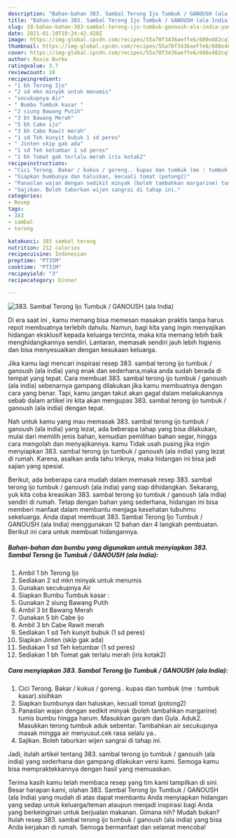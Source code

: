 ```yaml
---
description: "Bahan-bahan 383. Sambal Terong Ijo Tumbuk / GANOUSH (ala India) yang nikmat Untuk Jualan"
title: "Bahan-bahan 383. Sambal Terong Ijo Tumbuk / GANOUSH (ala India) yang nikmat Untuk Jualan"
slug: 38-bahan-bahan-383-sambal-terong-ijo-tumbuk-ganoush-ala-india-yang-nikmat-untuk-jualan
date: 2021-01-10T19:24:42.420Z
image: https://img-global.cpcdn.com/recipes/55a70f3436aeffe6/680x482cq70/383-sambal-terong-ijo-tumbuk-ganoush-ala-india-foto-resep-utama.jpg
thumbnail: https://img-global.cpcdn.com/recipes/55a70f3436aeffe6/680x482cq70/383-sambal-terong-ijo-tumbuk-ganoush-ala-india-foto-resep-utama.jpg
cover: https://img-global.cpcdn.com/recipes/55a70f3436aeffe6/680x482cq70/383-sambal-terong-ijo-tumbuk-ganoush-ala-india-foto-resep-utama.jpg
author: Roxie Burke
ratingvalue: 3.7
reviewcount: 10
recipeingredient:
- "1 bh Terong Ijo"
- "2 sd mkn minyak untuk menumis"
- "secukupnya Air"
- " Bumbu Tumbuk kasar "
- "2 siung Bawang Putih"
- "3 bt Bawang Merah"
- "5 bh Cabe ijo"
- "3 bh Cabe Rawit merah"
- "1 sd Teh kunyit bubuk 1 sd peres"
- " Jinten skip gak ada"
- "1 sd Teh ketumbar 1 sd peres"
- "1 bh Tomat gak terlalu merah iris kotak2"
recipeinstructions:
- "Cici Terong. Bakar / kukus / goreng.. kupas dan tumbuk (me : tumbuk kasar).sisihkan"
- "Siapkan bumbunya dan haluskan, kecuali tomat (potong2)"
- "Panaslan wajan dengan sedikit minyak (boleh tambahkan margarine) tumis bumbu hingga harum. Masukkan garam dan Gula. Aduk2. Masukkan terong tumbuk aduk sebentar. Tambahkan air secukupnya masak mingga air menyusut.cek rasa selalu ya.."
- "Sajikan. Boleh taburkan wijen sangrai di tahap ini."
categories:
- Resep
tags:
- 383
- sambal
- terong

katakunci: 383 sambal terong 
nutrition: 212 calories
recipecuisine: Indonesian
preptime: "PT35M"
cooktime: "PT31M"
recipeyield: "3"
recipecategory: Dinner

---
```



![383. Sambal Terong Ijo Tumbuk / GANOUSH (ala India)](https://img-global.cpcdn.com/recipes/55a70f3436aeffe6/680x482cq70/383-sambal-terong-ijo-tumbuk-ganoush-ala-india-foto-resep-utama.jpg)

Di era  saat ini , kamu memang bisa memesan masakan praktis tanpa harus repot membuatnya terlebih dahulu. Namun, bagi kita yang ingin menyajikan hidangan eksklusif kepada keluarga tercinta, maka kita memang lebih baik menghidangkannya sendiri. Lantaran, memasak sendiri jauh lebih higienis dan bisa menyesuaikan dengan kesukaan keluarga.

Jika kamu lagi mencari inspirasi resep 383. sambal terong ijo tumbuk / ganoush (ala india) yang enak dan sederhana,maka anda sudah berada di tempat yang tepat. Cara membuat 383. sambal terong ijo tumbuk / ganoush (ala india)  sebenarnya gampang dilakukan jika kamu membuatnya dengan cara yang benar. Tapi, kamu jangan takut akan gagal dalam melakukannya 
sebab dalam artikel ini kita akan mengupas 383. sambal terong ijo tumbuk / ganoush (ala india) dengan tepat.  



Nah untuk kamu yang mau memasak 383. sambal terong ijo tumbuk / ganoush (ala india) yang lezat, ada beberapa tahap yang bisa dilakukan, mulai dari memilih jenis bahan, kemudian pemilihan bahan segar, hingga cara mengolah dan menyajikannya. kamu Tidak usah pusing jika ingin menyiapkan 383. sambal terong ijo tumbuk / ganoush (ala india) yang lezat di rumah. Karena, asalkan anda  tahu triknya, maka hidangan ini bisa jadi sajian yang spesial.

Berikut, ada beberapa cara mudah dalam memasak resep 383. sambal terong ijo tumbuk / ganoush (ala india) yang siap dihidangkan. Sekarang, yuk kita coba kreasikan 383. sambal terong ijo tumbuk / ganoush (ala india) sendiri di rumah. Tetap dengan bahan yang sederhana, hidangan ini bisa memberi manfaat dalam membantu menjaga kesehatan tubuhmu sekeluarga. Anda dapat membuat 383. Sambal Terong Ijo Tumbuk / GANOUSH (ala India) menggunakan 12 bahan dan 4 langkah pembuatan. Berikut ini cara untuk membuat hidangannya.

<!--inarticleads1-->

##### Bahan-bahan dan bumbu yang digunakan untuk menyiapkan 383. Sambal Terong Ijo Tumbuk / GANOUSH (ala India):

1. Ambil 1 bh Terong Ijo
1. Sediakan 2 sd mkn minyak untuk menumis
1. Gunakan secukupnya Air
1. Siapkan  Bumbu Tumbuk kasar :
1. Gunakan 2 siung Bawang Putih
1. Ambil 3 bt Bawang Merah
1. Gunakan 5 bh Cabe ijo
1. Ambil 3 bh Cabe Rawit merah
1. Sediakan 1 sd Teh kunyit bubuk (1 sd peres)
1. Siapkan  Jinten (skip gak ada)
1. Sediakan 1 sd Teh ketumbar (1 sd peres)
1. Sediakan 1 bh Tomat gak terlalu merah (iris kotak2)




<!--inarticleads2-->

##### Cara menyiapkan 383. Sambal Terong Ijo Tumbuk / GANOUSH (ala India):

1. Cici Terong. Bakar / kukus / goreng.. kupas dan tumbuk (me : tumbuk kasar).sisihkan
1. Siapkan bumbunya dan haluskan, kecuali tomat (potong2)
1. Panaslan wajan dengan sedikit minyak (boleh tambahkan margarine) tumis bumbu hingga harum. Masukkan garam dan Gula. Aduk2. Masukkan terong tumbuk aduk sebentar. Tambahkan air secukupnya masak mingga air menyusut.cek rasa selalu ya..
1. Sajikan. Boleh taburkan wijen sangrai di tahap ini.




Jadi, itulah artikel tentang  383. sambal terong ijo tumbuk / ganoush (ala india)  yang sederhana dan gampang dilakukan versi kami. Semoga kamu bisa mempraktekkannya dengan hasil yang memuaskan. 

Terima kasih kamu telah membaca resep yang tim kami tampilkan di sini. Besar harapan kami, olahan  383. Sambal Terong Ijo Tumbuk / GANOUSH (ala India) yang mudah di atas dapat membantu Anda menyiapkan hidangan yang sedap untuk keluarga/teman ataupun menjadi inspirasi bagi Anda yang berkeinginan untuk berjualan makanan. Gimana nih? Mudah bukan? Itulah resep 383. sambal terong ijo tumbuk / ganoush (ala india) yang bisa Anda kerjakan di rumah. Semoga bermanfaat dan selamat mencoba!

